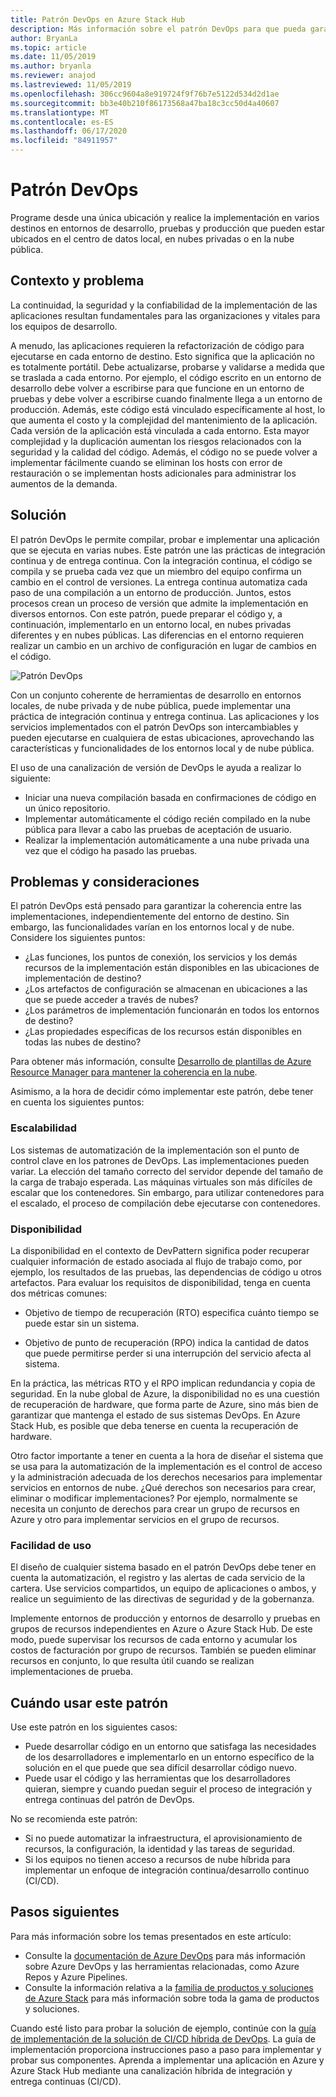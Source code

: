 ```yaml
---
title: Patrón DevOps en Azure Stack Hub
description: Más información sobre el patrón DevOps para que pueda garantizar la coherencia entre las implementaciones de Azure y Azure Stack Hub.
author: BryanLa
ms.topic: article
ms.date: 11/05/2019
ms.author: bryanla
ms.reviewer: anajod
ms.lastreviewed: 11/05/2019
ms.openlocfilehash: 306cc9604a8e919724f9f76b7e5122d534d2d1ae
ms.sourcegitcommit: bb3e40b210f86173568a47ba18c3cc50d4a40607
ms.translationtype: MT
ms.contentlocale: es-ES
ms.lasthandoff: 06/17/2020
ms.locfileid: "84911957"
---
```

# <a name="devops-pattern"></a>Patrón DevOps

Programe desde una única ubicación y realice la implementación en varios destinos en entornos de desarrollo, pruebas y producción que pueden estar ubicados en el centro de datos local, en nubes privadas o en la nube pública.

## <a name="context-and-problem"></a>Contexto y problema

La continuidad, la seguridad y la confiabilidad de la implementación de las aplicaciones resultan fundamentales para las organizaciones y vitales para los equipos de desarrollo.

A menudo, las aplicaciones requieren la refactorización de código para ejecutarse en cada entorno de destino. Esto significa que la aplicación no es totalmente portátil. Debe actualizarse, probarse y validarse a medida que se traslada a cada entorno. Por ejemplo, el código escrito en un entorno de desarrollo debe volver a escribirse para que funcione en un entorno de pruebas y debe volver a escribirse cuando finalmente llega a un entorno de producción. Además, este código está vinculado específicamente al host, lo que aumenta el costo y la complejidad del mantenimiento de la aplicación. Cada versión de la aplicación está vinculada a cada entorno. Esta mayor complejidad y la duplicación aumentan los riesgos relacionados con la seguridad y la calidad del código. Además, el código no se puede volver a implementar fácilmente cuando se eliminan los hosts con error de restauración o se implementan hosts adicionales para administrar los aumentos de la demanda.

## <a name="solution"></a>Solución

El patrón DevOps le permite compilar, probar e implementar una aplicación que se ejecuta en varias nubes. Este patrón une las prácticas de integración continua y de entrega continua. Con la integración continua, el código se compila y se prueba cada vez que un miembro del equipo confirma un cambio en el control de versiones. La entrega continua automatiza cada paso de una compilación a un entorno de producción. Juntos, estos procesos crean un proceso de versión que admite la implementación en diversos entornos. Con este patrón, puede preparar el código y, a continuación, implementarlo en un entorno local, en nubes privadas diferentes y en nubes públicas. Las diferencias en el entorno requieren realizar un cambio en un archivo de configuración en lugar de cambios en el código.

![Patrón DevOps](media/pattern-cicd-pipeline/hybrid-ci-cd.png)

Con un conjunto coherente de herramientas de desarrollo en entornos locales, de nube privada y de nube pública, puede implementar una práctica de integración continua y entrega continua. Las aplicaciones y los servicios implementados con el patrón DevOps son intercambiables y pueden ejecutarse en cualquiera de estas ubicaciones, aprovechando las características y funcionalidades de los entornos local y de nube pública.

El uso de una canalización de versión de DevOps le ayuda a realizar lo siguiente:

- Iniciar una nueva compilación basada en confirmaciones de código en un único repositorio.
- Implementar automáticamente el código recién compilado en la nube pública para llevar a cabo las pruebas de aceptación de usuario.
- Realizar la implementación automáticamente a una nube privada una vez que el código ha pasado las pruebas.

## <a name="issues-and-considerations"></a>Problemas y consideraciones

El patrón DevOps está pensado para garantizar la coherencia entre las implementaciones, independientemente del entorno de destino. Sin embargo, las funcionalidades varían en los entornos local y de nube. Considere los siguientes puntos:

- ¿Las funciones, los puntos de conexión, los servicios y los demás recursos de la implementación están disponibles en las ubicaciones de implementación de destino?
- ¿Los artefactos de configuración se almacenan en ubicaciones a las que se puede acceder a través de nubes?
- ¿Los parámetros de implementación funcionarán en todos los entornos de destino?
- ¿Las propiedades específicas de los recursos están disponibles en todas las nubes de destino?

Para obtener más información, consulte [Desarrollo de plantillas de Azure Resource Manager para mantener la coherencia en la nube](https://docs.microsoft.com/azure/azure-resource-manager/templates-cloud-consistency).

Asimismo, a la hora de decidir cómo implementar este patrón, debe tener en cuenta los siguientes puntos:

### <a name="scalability"></a>Escalabilidad

Los sistemas de automatización de la implementación son el punto de control clave en los patrones de DevOps. Las implementaciones pueden variar. La elección del tamaño correcto del servidor depende del tamaño de la carga de trabajo esperada. Las máquinas virtuales son más difíciles de escalar que los contenedores. Sin embargo, para utilizar contenedores para el escalado, el proceso de compilación debe ejecutarse con contenedores.

### <a name="availability"></a>Disponibilidad

La disponibilidad en el contexto de DevPattern significa poder recuperar cualquier información de estado asociada al flujo de trabajo como, por ejemplo, los resultados de las pruebas, las dependencias de código u otros artefactos. Para evaluar los requisitos de disponibilidad, tenga en cuenta dos métricas comunes:

- Objetivo de tiempo de recuperación (RTO) especifica cuánto tiempo se puede estar sin un sistema.

- Objetivo de punto de recuperación (RPO) indica la cantidad de datos que puede permitirse perder si una interrupción del servicio afecta al sistema.

En la práctica, las métricas RTO y el RPO implican redundancia y copia de seguridad. En la nube global de Azure, la disponibilidad no es una cuestión de recuperación de hardware, que forma parte de Azure, sino más bien de garantizar que mantenga el estado de sus sistemas DevOps. En Azure Stack Hub, es posible que deba tenerse en cuenta la recuperación de hardware.

Otro factor importante a tener en cuenta a la hora de diseñar el sistema que se usa para la automatización de la implementación es el control de acceso y la administración adecuada de los derechos necesarios para implementar servicios en entornos de nube. ¿Qué derechos son necesarios para crear, eliminar o modificar implementaciones? Por ejemplo, normalmente se necesita un conjunto de derechos para crear un grupo de recursos en Azure y otro para implementar servicios en el grupo de recursos.

### <a name="manageability"></a>Facilidad de uso

El diseño de cualquier sistema basado en el patrón DevOps debe tener en cuenta la automatización, el registro y las alertas de cada servicio de la cartera. Use servicios compartidos, un equipo de aplicaciones o ambos, y realice un seguimiento de las directivas de seguridad y de la gobernanza.

Implemente entornos de producción y entornos de desarrollo y pruebas en grupos de recursos independientes en Azure o Azure Stack Hub. De este modo, puede supervisar los recursos de cada entorno y acumular los costos de facturación por grupo de recursos. También se pueden eliminar recursos en conjunto, lo que resulta útil cuando se realizan implementaciones de prueba.

## <a name="when-to-use-this-pattern"></a>Cuándo usar este patrón

Use este patrón en los siguientes casos:

- Puede desarrollar código en un entorno que satisfaga las necesidades de los desarrolladores e implementarlo en un entorno específico de la solución en el que puede que sea difícil desarrollar código nuevo.
- Puede usar el código y las herramientas que los desarrolladores quieran, siempre y cuando puedan seguir el proceso de integración y entrega continuas del patrón de DevOps.

No se recomienda este patrón:

- Si no puede automatizar la infraestructura, el aprovisionamiento de recursos, la configuración, la identidad y las tareas de seguridad.
- Si los equipos no tienen acceso a recursos de nube híbrida para implementar un enfoque de integración continua/desarrollo continuo (CI/CD).

## <a name="next-steps"></a>Pasos siguientes

Para más información sobre los temas presentados en este artículo:

- Consulte la [documentación de Azure DevOps](/azure/devops) para más información sobre Azure DevOps y las herramientas relacionadas, como Azure Repos y Azure Pipelines.
- Consulte la información relativa a la [familia de productos y soluciones de Azure Stack](/azure-stack) para más información sobre toda la gama de productos y soluciones.

Cuando esté listo para probar la solución de ejemplo, continúe con la [guía de implementación de la solución de CI/CD híbrida de DevOps](https://aka.ms/hybriddevopsdeploy). La guía de implementación proporciona instrucciones paso a paso para implementar y probar sus componentes. Aprenda a implementar una aplicación en Azure y Azure Stack Hub mediante una canalización híbrida de integración y entrega continuas (CI/CD).

